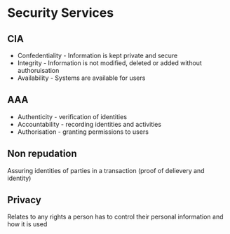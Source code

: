 # Security Services

## CIA
- Confedentiality - Information is kept private and secure
- Integrity - Information is not modified, deleted or added without authoruisation
- Availability - Systems are available for users

## AAA
- Authenticity - verification of identities
- Accountability - recording identities and activities
- Authorisation - granting permissions to users

## Non repudation
Assuring identities of parties in a transaction (proof of delievery and identity)

## Privacy 
Relates to any rights a person has to control their personal information and how it is used
